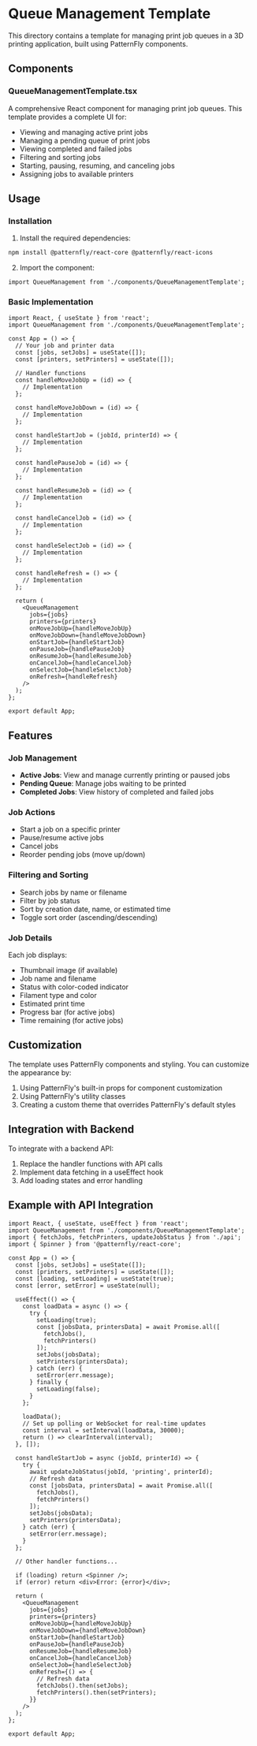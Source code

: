 # Queue Management Template

This directory contains a template for managing print job queues in a 3D printing application, built using PatternFly components.

## Components

### QueueManagementTemplate.tsx

A comprehensive React component for managing print job queues. This template provides a complete UI for:

- Viewing and managing active print jobs
- Managing a pending queue of print jobs
- Viewing completed and failed jobs
- Filtering and sorting jobs
- Starting, pausing, resuming, and canceling jobs
- Assigning jobs to available printers

## Usage

### Installation

1. Install the required dependencies:

```bash
npm install @patternfly/react-core @patternfly/react-icons
```

2. Import the component:

```tsx
import QueueManagement from './components/QueueManagementTemplate';
```

### Basic Implementation

```tsx
import React, { useState } from 'react';
import QueueManagement from './components/QueueManagementTemplate';

const App = () => {
  // Your job and printer data
  const [jobs, setJobs] = useState([]);
  const [printers, setPrinters] = useState([]);

  // Handler functions
  const handleMoveJobUp = (id) => {
    // Implementation
  };

  const handleMoveJobDown = (id) => {
    // Implementation
  };

  const handleStartJob = (jobId, printerId) => {
    // Implementation
  };

  const handlePauseJob = (id) => {
    // Implementation
  };

  const handleResumeJob = (id) => {
    // Implementation
  };

  const handleCancelJob = (id) => {
    // Implementation
  };

  const handleSelectJob = (id) => {
    // Implementation
  };

  const handleRefresh = () => {
    // Implementation
  };

  return (
    <QueueManagement
      jobs={jobs}
      printers={printers}
      onMoveJobUp={handleMoveJobUp}
      onMoveJobDown={handleMoveJobDown}
      onStartJob={handleStartJob}
      onPauseJob={handlePauseJob}
      onResumeJob={handleResumeJob}
      onCancelJob={handleCancelJob}
      onSelectJob={handleSelectJob}
      onRefresh={handleRefresh}
    />
  );
};

export default App;
```

## Features

### Job Management

- **Active Jobs**: View and manage currently printing or paused jobs
- **Pending Queue**: Manage jobs waiting to be printed
- **Completed Jobs**: View history of completed and failed jobs

### Job Actions

- Start a job on a specific printer
- Pause/resume active jobs
- Cancel jobs
- Reorder pending jobs (move up/down)

### Filtering and Sorting

- Search jobs by name or filename
- Filter by job status
- Sort by creation date, name, or estimated time
- Toggle sort order (ascending/descending)

### Job Details

Each job displays:
- Thumbnail image (if available)
- Job name and filename
- Status with color-coded indicator
- Filament type and color
- Estimated print time
- Progress bar (for active jobs)
- Time remaining (for active jobs)

## Customization

The template uses PatternFly components and styling. You can customize the appearance by:

1. Using PatternFly's built-in props for component customization
2. Using PatternFly's utility classes
3. Creating a custom theme that overrides PatternFly's default styles

## Integration with Backend

To integrate with a backend API:

1. Replace the handler functions with API calls
2. Implement data fetching in a useEffect hook
3. Add loading states and error handling

## Example with API Integration

```tsx
import React, { useState, useEffect } from 'react';
import QueueManagement from './components/QueueManagementTemplate';
import { fetchJobs, fetchPrinters, updateJobStatus } from './api';
import { Spinner } from '@patternfly/react-core';

const App = () => {
  const [jobs, setJobs] = useState([]);
  const [printers, setPrinters] = useState([]);
  const [loading, setLoading] = useState(true);
  const [error, setError] = useState(null);

  useEffect(() => {
    const loadData = async () => {
      try {
        setLoading(true);
        const [jobsData, printersData] = await Promise.all([
          fetchJobs(),
          fetchPrinters()
        ]);
        setJobs(jobsData);
        setPrinters(printersData);
      } catch (err) {
        setError(err.message);
      } finally {
        setLoading(false);
      }
    };

    loadData();
    // Set up polling or WebSocket for real-time updates
    const interval = setInterval(loadData, 30000);
    return () => clearInterval(interval);
  }, []);

  const handleStartJob = async (jobId, printerId) => {
    try {
      await updateJobStatus(jobId, 'printing', printerId);
      // Refresh data
      const [jobsData, printersData] = await Promise.all([
        fetchJobs(),
        fetchPrinters()
      ]);
      setJobs(jobsData);
      setPrinters(printersData);
    } catch (err) {
      setError(err.message);
    }
  };

  // Other handler functions...

  if (loading) return <Spinner />;
  if (error) return <div>Error: {error}</div>;

  return (
    <QueueManagement
      jobs={jobs}
      printers={printers}
      onMoveJobUp={handleMoveJobUp}
      onMoveJobDown={handleMoveJobDown}
      onStartJob={handleStartJob}
      onPauseJob={handlePauseJob}
      onResumeJob={handleResumeJob}
      onCancelJob={handleCancelJob}
      onSelectJob={handleSelectJob}
      onRefresh={() => {
        // Refresh data
        fetchJobs().then(setJobs);
        fetchPrinters().then(setPrinters);
      }}
    />
  );
};

export default App;
``` 